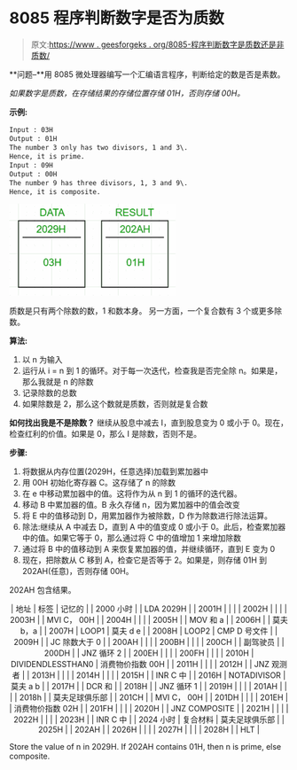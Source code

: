 # 8085 程序判断数字是否为质数

> 原文:[https://www . geesforgeks . org/8085-程序判断数字是质数还是非质数/](https://www.geeksforgeeks.org/8085-program-to-determine-if-the-number-is-prime-or-not/)

**问题–**用 8085 微处理器编写一个汇编语言程序，判断给定的数是否是素数。

*如果数字是质数，在存储结果的存储位置存储 01H，否则存储 00H。*

**示例:**

```
Input : 03H
Output : 01H
The number 3 only has two divisors, 1 and 3\. 
Hence, it is prime.
Input : 09H
Output : 00H
The number 9 has three divisors, 1, 3 and 9\. 
Hence, it is composite.

```

![](img/ccb75557f65c5e5b01ec378f39d80843.png)

质数是只有两个除数的数，1 和数本身。
另一方面，一个复合数有 3 个或更多除数。

**算法:**

1.  以 n 为输入
2.  运行从 i = n 到 1 的循环。对于每一次迭代，检查我是否完全除 n。如果是，那么我就是 n 的除数
3.  记录除数的总数
4.  如果除数是 2，那么这个数就是质数，否则就是复合数

**如何找出我是不是除数？**
继续从股息中减去 I，直到股息变为 0 或小于 0。现在，检查红利的价值。如果是 0，那么 I 是除数，否则不是。

**步骤:**

1.  将数据从内存位置(2029H，任意选择)加载到累加器中
2.  用 00H 初始化寄存器 C。这存储了 n 的除数
3.  在 e 中移动累加器中的值。这将作为从 n 到 1 的循环的迭代器。
4.  移动 B 中累加器的值。B 永久存储 n，因为累加器中的值会改变
5.  将 E 中的值移动到 D，用累加器作为被除数，D 作为除数进行除法运算。
6.  除法:继续从 A 中减去 D，直到 A 中的值变成 0 或小于 0。此后，检查累加器中的值。如果它等于 0，那么通过将 C 中的值增加 1 来增加除数
7.  通过将 B 中的值移动到 A 来恢复累加器的值，并继续循环，直到 E 变为 0
8.  现在，把除数从 C 移到 A，检查它是否等于 2。如果是，则存储 01H 到 202AH(任意)，否则存储 00H。

202AH 包含结果。

<center>

| 地址 | 标签 | 记忆的 |
| 2000 小时 |  | LDA 2029H |
| 2001H |  |  |
| 2002H |  |  |
| 2003H |  | MVI C， 00H |
| 2004H |  |  |
| 2005H |  | MOV 和 a |
| 2006H |  | 莫夫 b，a |
| 2007H | LOOP1 | 莫夫 d e |
| 2008H | LOOP2 | CMP D 号文件 |
| 2009H |  | JC 除数大于 0 |
| 200AH |  |  |
| 200BH |  |  |
| 200CH |  | 副驾驶员 |
| 200DH |  | JNZ 循环 2 |
| 200EH |  |  |
| 200FH |  |  |
| 2010H | DIVIDENDLESSTHAN0 | 消费物价指数 00H |
| 2011H |  |  |
| 2012H |  | JNZ 观测者 |
| 2013H |  |  |
| 2014H |  |  |
| 2015H |  | INR C 中 |
| 2016H | NOTADIVISOR | 莫夫 a b |
| 2017H |  | DCR 和 |
| 2018H |  | JNZ 循环 1 |
| 2019H |  |  |
| 201AH |  |  |
| 2018h |  | 莫夫足球俱乐部 |
| 201CH |  | MVI C， 00H |
| 201DH |  |  |
| 201EH |  | 消费物价指数 02H |
| 201FH |  |  |
| 2020H |  | JNZ COMPOSITE |
| 2021H |  |  |
| 2022H |  |  |
| 2023H |  | INR C 中 |
| 2024 小时 | 复合材料 | 莫夫足球俱乐部 |
| 2025H |  | 202AH |
| 2026H |  |  |
| 2027H |  |  |
| 2028H |  | HLT |

</center>

Store the value of n in 2029H. If 202AH contains 01H, then n is prime, else composite.